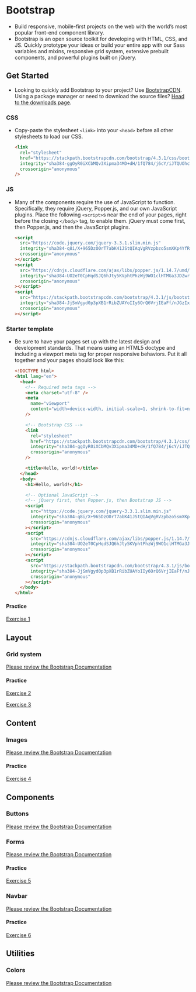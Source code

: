 # Bootstrap

- Build responsive, mobile-first projects on the web with the world’s most popular front-end component library.
- Bootstrap is an open source toolkit for developing with HTML, CSS, and JS. Quickly prototype your ideas or build your entire app with our Sass variables and mixins, responsive grid system, extensive prebuilt components, and powerful plugins built on jQuery.

## Get Started

- Looking to quickly add Bootstrap to your project? Use [BootstrapCDN](https://getbootstrap.com/docs/4.3/getting-started/introduction/). Using a package manager or need to download the source files? [Head to the downloads page](https://getbootstrap.com/docs/4.3/getting-started/download/).

### CSS

- Copy-paste the stylesheet `<link>` into your `<head>` before all other stylesheets to load our CSS.
  ```html
  <link
    rel="stylesheet"
    href="https://stackpath.bootstrapcdn.com/bootstrap/4.3.1/css/bootstrap.min.css"
    integrity="sha384-ggOyR0iXCbMQv3Xipma34MD+dH/1fQ784/j6cY/iJTQUOhcWr7x9JvoRxT2MZw1T"
    crossorigin="anonymous"
  />
  ```

### JS

- Many of the components require the use of JavaScript to function. Specifically, they require jQuery, Popper.js, and our own JavaScript plugins. Place the following `<script>`s near the end of your pages, right before the closing `</body>` tag, to enable them. jQuery must come first, then Popper.js, and then the JavaScript plugins.

  ```html
  <script
    src="https://code.jquery.com/jquery-3.3.1.slim.min.js"
    integrity="sha384-q8i/X+965DzO0rT7abK41JStQIAqVgRVzpbzo5smXKp4YfRvH+8abtTE1Pi6jizo"
    crossorigin="anonymous"
  ></script>
  <script
    src="https://cdnjs.cloudflare.com/ajax/libs/popper.js/1.14.7/umd/popper.min.js"
    integrity="sha384-UO2eT0CpHqdSJQ6hJty5KVphtPhzWj9WO1clHTMGa3JDZwrnQq4sF86dIHNDz0W1"
    crossorigin="anonymous"
  ></script>
  <script
    src="https://stackpath.bootstrapcdn.com/bootstrap/4.3.1/js/bootstrap.min.js"
    integrity="sha384-JjSmVgyd0p3pXB1rRibZUAYoIIy6OrQ6VrjIEaFf/nJGzIxFDsf4x0xIM+B07jRM"
    crossorigin="anonymous"
  ></script>
  ```

### Starter template

- Be sure to have your pages set up with the latest design and development standards. That means using an HTML5 doctype and including a viewport meta tag for proper responsive behaviors. Put it all together and your pages should look like this:

  ```html
  <!DOCTYPE html>
  <html lang="en">
    <head>
      <!-- Required meta tags -->
      <meta charset="utf-8" />
      <meta
        name="viewport"
        content="width=device-width, initial-scale=1, shrink-to-fit=no"
      />

      <!-- Bootstrap CSS -->
      <link
        rel="stylesheet"
        href="https://stackpath.bootstrapcdn.com/bootstrap/4.3.1/css/bootstrap.min.css"
        integrity="sha384-ggOyR0iXCbMQv3Xipma34MD+dH/1fQ784/j6cY/iJTQUOhcWr7x9JvoRxT2MZw1T"
        crossorigin="anonymous"
      />

      <title>Hello, world!</title>
    </head>
    <body>
      <h1>Hello, world!</h1>

      <!-- Optional JavaScript -->
      <!-- jQuery first, then Popper.js, then Bootstrap JS -->
      <script
        src="https://code.jquery.com/jquery-3.3.1.slim.min.js"
        integrity="sha384-q8i/X+965DzO0rT7abK41JStQIAqVgRVzpbzo5smXKp4YfRvH+8abtTE1Pi6jizo"
        crossorigin="anonymous"
      ></script>
      <script
        src="https://cdnjs.cloudflare.com/ajax/libs/popper.js/1.14.7/umd/popper.min.js"
        integrity="sha384-UO2eT0CpHqdSJQ6hJty5KVphtPhzWj9WO1clHTMGa3JDZwrnQq4sF86dIHNDz0W1"
        crossorigin="anonymous"
      ></script>
      <script
        src="https://stackpath.bootstrapcdn.com/bootstrap/4.3.1/js/bootstrap.min.js"
        integrity="sha384-JjSmVgyd0p3pXB1rRibZUAYoIIy6OrQ6VrjIEaFf/nJGzIxFDsf4x0xIM+B07jRM"
        crossorigin="anonymous"
      ></script>
    </body>
  </html>
  ```

#### Practice

[Exercise 1](bootstrap/ex_1.md)

## Layout

### Grid system

[Please review the Bootstrap Documentation](https://getbootstrap.com/docs/4.3/layout/grid/)

#### Practice

[Exercise 2](bootstrap/ex_2.md)

[Exercise 3](bootstrap/ex_3.md)

## Content

### Images

[Please review the Bootstrap Documentation](https://getbootstrap.com/docs/4.3/content/images/)

#### Practice

[Exercise 4](bootstrap/ex_4.md)

## Components

### Buttons

[Please review the Bootstrap Documentation](https://getbootstrap.com/docs/4.3/components/buttons/)

### Forms

[Please review the Bootstrap Documentation](https://getbootstrap.com/docs/4.3/components/forms/)

#### Practice

[Exercise 5](bootstrap/ex_5.md)

### Navbar

[Please review the Bootstrap Documentation](https://getbootstrap.com/docs/4.3/components/navbar/)

#### Practice

[Exercise 6](bootstrap/ex_6.md)

## Utilities

### Colors

[Please review the Bootstrap Documentation](https://getbootstrap.com/docs/4.3/utilities/colors/)